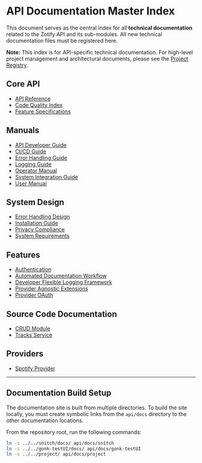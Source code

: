 # API Documentation Master Index

This document serves as the central index for all **technical documentation** related to the Zotify API and its sub-modules. All new technical documentation files must be registered here.

**Note:** This index is for API-specific technical documentation. For high-level project management and architectural documents, please see the [Project Registry](../project/PROJECT_REGISTRY.md).

## Core API

*   [API Reference](reference/API_REFERENCE.md)
*   [Code Quality Index](reference/CODE_QUALITY_INDEX.md)
*   [Feature Specifications](reference/FEATURE_SPECS.md)

## Manuals

*   [API Developer Guide](manuals/API_DEVELOPER_GUIDE.md)
*   [CI/CD Guide](manuals/CICD.md)
*   [Error Handling Guide](manuals/ERROR_HANDLING_GUIDE.md)
*   [Logging Guide](manuals/LOGGING_GUIDE.md)
*   [Operator Manual](manuals/OPERATOR_MANUAL.md)
*   [System Integration Guide](manuals/SYSTEM_INTEGRATION_GUIDE.md)
*   [User Manual](manuals/USER_MANUAL.md)

## System Design

*   [Error Handling Design](system/ERROR_HANDLING_DESIGN.md)
*   [Installation Guide](system/INSTALLATION.md)
*   [Privacy Compliance](system/PRIVACY_COMPLIANCE.md)
*   [System Requirements](system/REQUIREMENTS.md)

## Features

*   [Authentication](reference/features/AUTHENTICATION.md)
*   [Automated Documentation Workflow](reference/features/AUTOMATED_DOCUMENTATION_WORKFLOW.md)
*   [Developer Flexible Logging Framework](reference/features/DEVELOPER_FLEXIBLE_LOGGING_FRAMEWORK.md)
*   [Provider Agnostic Extensions](reference/features/PROVIDER_AGNOSTIC_EXTENSIONS.md)
*   [Provider OAuth](reference/features/PROVIDER_OAUTH.md)

## Source Code Documentation

*   [CRUD Module](reference/source/CRUD.py.md)
*   [Tracks Service](reference/source/TRACKS_SERVICE.py.md)

## Providers

*   [Spotify Provider](providers/SPOTIFY.md)

---

## Documentation Build Setup

The documentation site is built from multiple directories. To build the site locally, you must create symbolic links from the `api/docs` directory to the other documentation locations.

From the repository root, run the following commands:

```bash
ln -s ../../snitch/docs/ api/docs/snitch
ln -s ../../gonk-testUI/docs/ api/docs/gonk-testUI
ln -s ../../project/ api/docs/project
```
